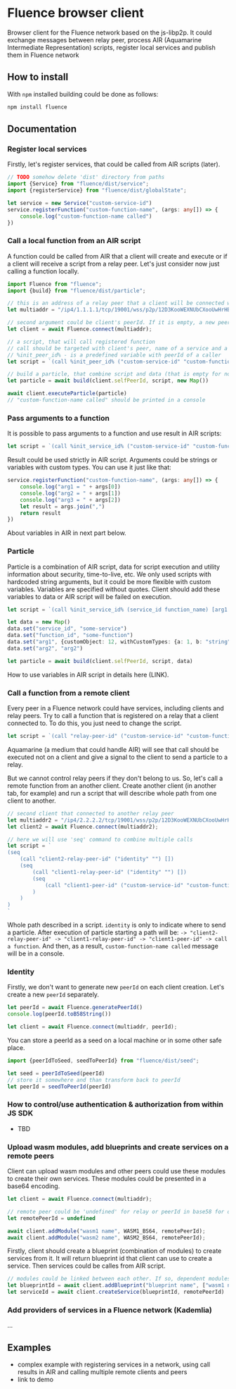 # Fluence browser client
Browser client for the Fluence network based on the js-libp2p. It could exchange messages between relay peer, process AIR (Aquamarine Intermediate Representation) <link to air part for explanations> scripts, register local services and publish them in Fluence network

## How to install

With `npm` installed building could be done as follows:

```bash
npm install fluence
```

## Documentation

### Register local services
Firstly, let's register services, that could be called from AIR  scripts (later).

```typescript
// TODO somehow delete 'dist' directory from paths
import {Service} from "fluence/dist/service";
import {registerService} from "fluence/dist/globalState";

let service = new Service("custom-service-id")
service.registerFunction("custom-function-name", (args: any[]) => {
    console.log("custom-function-name called")
})
```

### Call a local function from an AIR script

A function could be called from AIR that a client will create and execute or if a client will receive a script from a relay peer. Let's just consider now just calling a function locally. 
```typescript
import Fluence from "fluence";
import {build} from "fluence/dist/particle";

// this is an address of a relay peer that a client will be connected with
let multiaddr = "/ip4/1.1.1.1/tcp/19001/wss/p2p/12D3KooWEXNUbCXooUwHrHBbrmjsrpHXoEphPwbjQXEGyzbqKnE9"

// second argument could be client's peerId. If it is empty, a new peerId will be generated
let client = await Fluence.connect(multiaddr);

// a script, that will call registered function
// call should be targeted with client's peer, name of a service and a function
// %init_peer_id% - is a predefined variable with peerId of a caller 
let script = `(call %init_peer_id% ("custom-service-id" "custom-function-name") [])`

// build a particle, that combine script and data (that is empty for now)
let particle = await build(client.selfPeerId, script, new Map())

await client.executeParticle(particle)
// "custom-function-name called" should be printed in a console
```

### Pass arguments to a function
It is possible to pass arguments to a function and use result in AIR scripts:
```typescript
let script = `(call %init_service_id% ("custom-service-id" "custom-function-name") ["arg1" "arg2" "arg3"] result)`
```
Result could be used strictly in AIR script. Arguments could be strings or variables with custom types. You can use it just like that:
```typescript
service.registerFunction("custom-function-name", (args: any[]) => {
    console.log("arg1 = " + args[0])
    console.log("arg2 = " + args[1])
    console.log("arg3 = " + args[2])
    let result = args.join(",")
    return result 
})
``` 

About variables in AIR in next part below.

### Particle
Particle is a combination of AIR script, data for script execution and utility information about security, time-to-live, etc. We only used scripts with hardcoded string arguments, but it could be more flexible with custom variables. Variables are specified without quotes. Client should add these variables to data or AIR script will be failed on execution. 
```typescript
let script = `(call %init_service_id% (service_id function_name) [arg1 arg2] result)`

let data = new Map()
data.set("service_id", "some-service")
data.set("function_id", "some-function")
data.set("arg1", {customObject: 12, withCustomTypes: {a: 1, b: "string"}})
data.set("arg2", "arg2")

let particle = await build(client.selfPeerId, script, data)
```

How to use variables in AIR script in details here (LINK).

### Call a function from a remote client

Every peer in a Fluence network could have services, including clients and relay peers. Try to call a function that is registered on a relay that a client connected to. To do this, you just need to change the script.

```typescript
let script = `(call "relay-peer-id" ("custom-service-id" "custom-function-name") [])`
```

Aquamarine (a medium that could handle AIR) will see that call should be executed not on a client and give a signal to the client to send a particle to a relay.

But we cannot control relay peers if they don't belong to us. So, let's call a remote function from an another client. Create another client (in another tab, for example) and run a script that will describe whole path from one client to another.

```typescript
// second client that connected to another relay peer
let multiaddr2 = "/ip4/2.2.2.2/tcp/19001/wss/p2p/12D3KooWEXNUbCXooUwHrHBbrmjsrpHXoEphPwbjQXEGyzbqKnE9"
let client2 = await Fluence.connect(multiaddr2);

// here we will use 'seq' command to combine multiple calls
let script = `
(seq
    (call "client2-relay-peer-id" ("identity" "") [])
    (seq
        (call "client1-relay-peer-id" ("identity" "") [])  
        (seq
            (call "client1-peer-id" ("custom-service-id" "custom-function-name") [])
        )
    )
)
`
```

Whole path described in a script. `identity` is only to indicate where to send a particle. 
After execution of particle starting a path will be: `-> "client2-relay-peer-id" -> "client1-relay-peer-id" -> "client1-peer-id" -> call a function`. And then, as a result, `custom-function-name called` message will be in a console. 

### Identity

Firstly, we don't want to generate new `peerId` on each client creation. Let's create a new `peerId` separately.

```typescript
let peerId = await Fluence.generatePeerId()
console.log(peerId.toB58String())

let client = await Fluence.connect(multiaddr, peerId);
``` 

You can store a peerId as a seed on a local machine or in some other safe place.
```typescript
import {peerIdToSeed, seedToPeerId} from "fluence/dist/seed";

let seed = peerIdToSeed(peerId)
// store it somewhere and than transform back to peerId
let peerId = seedToPeerId(peerId)
```

### How to control/use authentication & authorization from within JS SDK
- TBD

### Upload wasm modules, add blueprints and create services on a remote peers   
Client can upload wasm modules and other peers could use these modules to create their own services. These modules could be presented in a base64 encoding.
```typescript
let client = await Fluence.connect(multiaddr);

// remote peer could be 'undefined' for relay or peerId in base58 for other remote peers in Fluence network
let remotePeerId = undefined

await client.addModule("wasm1 name", WASM1_BS64, remotePeerId);
await client.addModule("wasm2 name", WASM2_BS64, remotePeerId);
```

Firstly, client should create a blueprint (combination of modules) to create services from it. It will return blueprint id that client can use to create a service. Then services could be calles from AIR script.

```typescript
// modules could be linked between each other. If so, dependent modules should be specified after dependencies.
let blueprintId = await client.addBlueprint("blueprint name", ["wasm1 name", "wasm2 name"], remotePeerId)
let serviceId = await client.createService(blueprintId, remotePeerId)
```

### Add providers of services in a Fluence network (Kademlia)
...

## Examples 

- complex example with registering services in a network, using call results in AIR and calling multiple remote clients and peers 
- link to demo
